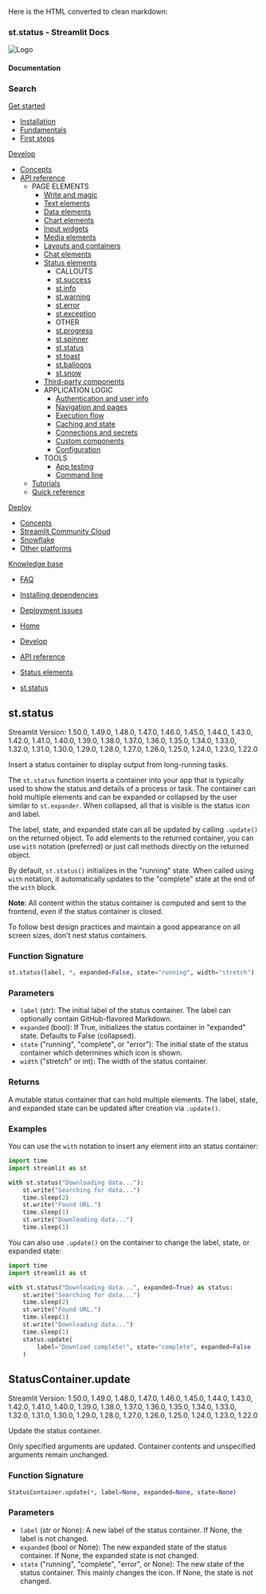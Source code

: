 Here is the HTML converted to clean markdown:
### st.status - Streamlit Docs
![Logo](/logo.svg)

#### Documentation
### Search
[Get started](/get-started)
* [Installation](/get-started/installation)
* [Fundamentals](/get-started/fundamentals)
* [First steps](/get-started/tutorials)

[Develop](/develop)
* [Concepts](/develop/concepts)
* [API reference](/develop/api-reference)
	+ PAGE ELEMENTS
		- [Write and magic](/develop/api-reference/write-magic)
		- [Text elements](/develop/api-reference/text)
		- [Data elements](/develop/api-reference/data)
		- [Chart elements](/develop/api-reference/charts)
		- [Input widgets](/develop/api-reference/widgets)
		- [Media elements](/develop/api-reference/media)
		- [Layouts and containers](/develop/api-reference/layout)
		- [Chat elements](/develop/api-reference/chat)
		- [Status elements](/develop/api-reference/status)
			- CALLOUTS
			- [st.success](/develop/api-reference/status/st.success)
			- [st.info](/develop/api-reference/status/st.info)
			- [st.warning](/develop/api-reference/status/st.warning)
			- [st.error](/develop/api-reference/status/st.error)
			- [st.exception](/develop/api-reference/status/st.exception)
			- OTHER
			- [st.progress](/develop/api-reference/status/st.progress)
			- [st.spinner](/develop/api-reference/status/st.spinner)
			- [st.status](/develop/api-reference/status/st.status)
			- [st.toast](/develop/api-reference/status/st.toast)
			- [st.balloons](/develop/api-reference/status/st.balloons)
			- [st.snow](/develop/api-reference/status/st.snow)
		- [Third-party components](https://streamlit.io/components)
		- APPLICATION LOGIC
			- [Authentication and user info](/develop/api-reference/user)
			- [Navigation and pages](/develop/api-reference/navigation)
			- [Execution flow](/develop/api-reference/execution-flow)
			- [Caching and state](/develop/api-reference/caching-and-state)
			- [Connections and secrets](/develop/api-reference/connections)
			- [Custom components](/develop/api-reference/custom-components)
			- [Configuration](/develop/api-reference/configuration)
		- TOOLS
			- [App testing](/develop/api-reference/app-testing)
			- [Command line](/develop/api-reference/cli)
	* [Tutorials](/develop/tutorials)
	* [Quick reference](/develop/quick-reference)

[Deploy](/deploy)
* [Concepts](/deploy/concepts)
* [Streamlit Community Cloud](/deploy/streamlit-community-cloud)
* [Snowflake](/deploy/snowflake)
* [Other platforms](/deploy/tutorials)

[Knowledge base](/knowledge-base)
* [FAQ](/knowledge-base/using-streamlit)
* [Installing dependencies](/knowledge-base/dependencies)
* [Deployment issues](/knowledge-base/deploy)

* [Home](/)
* [Develop](/develop)
* [API reference](/develop/api-reference)
* [Status elements](/develop/api-reference/status)
* [st.status](/develop/api-reference/status/st.status)

## st.status
Streamlit Version: 1.50.0, 1.49.0, 1.48.0, 1.47.0, 1.46.0, 1.45.0, 1.44.0, 1.43.0, 1.42.0, 1.41.0, 1.40.0, 1.39.0, 1.38.0, 1.37.0, 1.36.0, 1.35.0, 1.34.0, 1.33.0, 1.32.0, 1.31.0, 1.30.0, 1.29.0, 1.28.0, 1.27.0, 1.26.0, 1.25.0, 1.24.0, 1.23.0, 1.22.0

Insert a status container to display output from long-running tasks.

The `st.status` function inserts a container into your app that is typically used to show the status and details of a process or task. The container can hold multiple elements and can be expanded or collapsed by the user similar to `st.expander`. When collapsed, all that is visible is the status icon and label.

The label, state, and expanded state can all be updated by calling `.update()` on the returned object. To add elements to the returned container, you can use `with` notation (preferred) or just call methods directly on the returned object.

By default, `st.status()` initializes in the "running" state. When called using `with` notation, it automatically updates to the "complete" state at the end of the `with` block.

**Note**: All content within the status container is computed and sent to the frontend, even if the status container is closed.

To follow best design practices and maintain a good appearance on all screen sizes, don't nest status containers.

### Function Signature
```python
st.status(label, *, expanded=False, state="running", width="stretch")
```
### Parameters

* `label` (str): The initial label of the status container. The label can optionally contain GitHub-flavored Markdown.
* `expanded` (bool): If True, initializes the status container in "expanded" state. Defaults to False (collapsed).
* `state` ("running", "complete", or "error"): The initial state of the status container which determines which icon is shown.
* `width` ("stretch" or int): The width of the status container.

### Returns

A mutable status container that can hold multiple elements. The label, state, and expanded state can be updated after creation via `.update()`.

### Examples

You can use the `with` notation to insert any element into an status container:
```python
import time
import streamlit as st

with st.status("Downloading data..."):
    st.write("Searching for data...")
    time.sleep(2)
    st.write("Found URL.")
    time.sleep(1)
    st.write("Downloading data...")
    time.sleep(1)
```
You can also use `.update()` on the container to change the label, state, or expanded state:
```python
import time
import streamlit as st

with st.status("Downloading data...", expanded=True) as status:
    st.write("Searching for data...")
    time.sleep(2)
    st.write("Found URL.")
    time.sleep(1)
    st.write("Downloading data...")
    time.sleep(1)
    status.update(
        label="Download complete!", state="complete", expanded=False
    )
```
## StatusContainer.update
Streamlit Version: 1.50.0, 1.49.0, 1.48.0, 1.47.0, 1.46.0, 1.45.0, 1.44.0, 1.43.0, 1.42.0, 1.41.0, 1.40.0, 1.39.0, 1.38.0, 1.37.0, 1.36.0, 1.35.0, 1.34.0, 1.33.0, 1.32.0, 1.31.0, 1.30.0, 1.29.0, 1.28.0, 1.27.0, 1.26.0, 1.25.0, 1.24.0, 1.23.0, 1.22.0

Update the status container.

Only specified arguments are updated. Container contents and unspecified arguments remain unchanged.

### Function Signature
```python
StatusContainer.update(*, label=None, expanded=None, state=None)
```
### Parameters

* `label` (str or None): A new label of the status container. If None, the label is not changed.
* `expanded` (bool or None): The new expanded state of the status container. If None, the expanded state is not changed.
* `state` ("running", "complete", "error", or None): The new state of the status container. This mainly changes the icon. If None, the state is not changed.